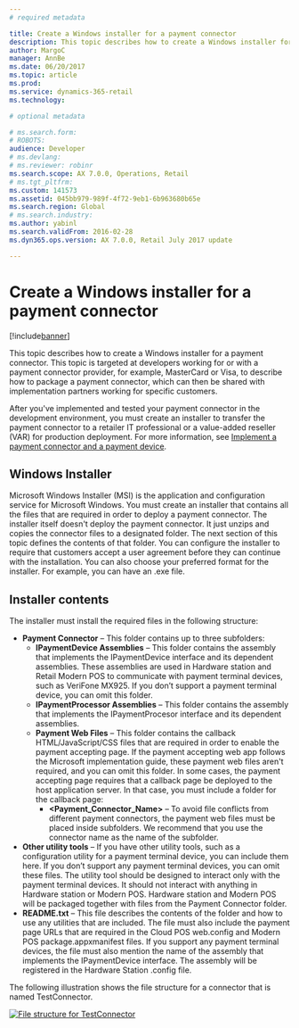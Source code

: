 ```yaml
---
# required metadata

title: Create a Windows installer for a payment connector
description: This topic describes how to create a Windows installer for a payment connector. This topic is targeted at developers working for or with a payment connector provider, for example, MasterCard or Visa, to describe how to package a payment connector, which can then be shared with implementation partners working for specific customers. 
author: MargoC
manager: AnnBe
ms.date: 06/20/2017
ms.topic: article
ms.prod: 
ms.service: dynamics-365-retail
ms.technology: 

# optional metadata

# ms.search.form: 
# ROBOTS: 
audience: Developer
# ms.devlang: 
# ms.reviewer: robinr
ms.search.scope: AX 7.0.0, Operations, Retail
# ms.tgt_pltfrm: 
ms.custom: 141573
ms.assetid: 045bb979-989f-4f72-9eb1-6b963680b65e
ms.search.region: Global
# ms.search.industry: 
ms.author: yabinl
ms.search.validFrom: 2016-02-28
ms.dyn365.ops.version: AX 7.0.0, Retail July 2017 update

---
```


# Create a Windows installer for a payment connector

[!include[banner](../includes/banner.md)]


This topic describes how to create a Windows installer for a payment connector. This topic is targeted at developers working for or with a payment connector provider, for example, MasterCard or Visa, to describe how to package a payment connector, which can then be shared with implementation partners working for specific customers. 

After you've implemented and tested your payment connector in the development environment, you must create an installer to transfer the payment connector to a retailer IT professional or a value-added reseller (VAR) for production deployment. For more information, see [Implement a payment connector and a payment device](http://download.microsoft.com/download/4/D/7/4D7C6B05-0C23-4C6C-BA13-AB62ED08AA61/The%20Guide%20to%20Implementing%20Payment%20Connector%20and%20Payment%20Device.docx).

## Windows Installer
Microsoft Windows Installer (MSI) is the application and configuration service for Microsoft Windows. You must create an installer that contains all the files that are required in order to deploy a payment connector. The installer itself doesn't deploy the payment connector. It just unzips and copies the connector files to a designated folder. The next section of this topic defines the contents of that folder. You can configure the installer to require that customers accept a user agreement before they can continue with the installation. You can also choose your preferred format for the installer. For example, you can have an .exe file.

## Installer contents
The installer must install the required files in the following structure:

-   **Payment Connector** – This folder contains up to three subfolders:
    -   **IPaymentDevice Assemblies** – This folder contains the assembly that implements the IPaymentDevice interface and its dependent assemblies. These assemblies are used in Hardware station and Retail Modern POS to communicate with payment terminal devices, such as VeriFone MX925. If you don’t support a payment terminal device, you can omit this folder.
    -   **IPaymentProcessor Assemblies** – This folder contains the assembly that implements the IPaymentProcesor interface and its dependent assemblies.
    -   **Payment Web Files** – This folder contains the callback HTML/JavaScript/CSS files that are required in order to enable the payment accepting page. If the payment accepting web app follows the Microsoft implementation guide, these payment web files aren't required, and you can omit this folder. In some cases, the payment accepting page requires that a callback page be deployed to the host application server. In that case, you must include a folder for the callback page:
        -   **&lt;Payment\_Connector\_Name&gt;** – To avoid file conflicts from different payment connectors, the payment web files must be placed inside subfolders. We recommend that you use the connector name as the name of the subfolder.
-   **Other utility tools** – If you have other utility tools, such as a configuration utility for a payment terminal device, you can include them here. If you don’t support any payment terminal devices, you can omit these files. The utility tool should be designed to interact only with the payment terminal devices. It should not interact with anything in Hardware station or Modern POS. Hardware station and Modern POS will be packaged together with files from the Payment Connector folder.
-   **README.txt** – This file describes the contents of the folder and how to use any utilities that are included. The file must also include the payment page URLs that are required in the Cloud POS web.config and Modern POS package.appxmanifest files. If you support any payment terminal devices, the file must also mention the name of the assembly that implements the IPaymentDevice interface. The assembly will be registered in the Hardware Station .config file.

The following illustration shows the file structure for a connector that is named TestConnector. 

[![File structure for TestConnector](./media/paymentconnectorinstaller.png)](./media/paymentconnectorinstaller.png)



